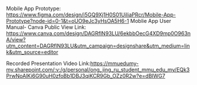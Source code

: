 Mobile App Prototype: https://www.figma.com/design/i5GQ9Xj1H0S01UiIiaPRcr/Mobile-App-Prototype?node-id=0-1&t=oUO9eJc3yHsOA5H6-1
Moblie App User Manual- Canva Public View Link: https://www.canva.com/design/DAGRflN93LU/6ekbbOecG4XD9mp0O963nA/view?utm_content=DAGRflN93LU&utm_campaign=designshare&utm_medium=link&utm_source=editor 

Recorded Presentation Video Link:https://mmuedumy-my.sharepoint.com/:v:/g/personal/ong_jing_ru_student_mmu_edu_my/EQk3PrwNoAlKi6G90uH0zfoBb1DBJ3qiKCR9Gb_OZz0R2w?e=dBIWG7
